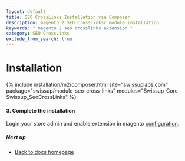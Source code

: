 ```yaml
---
layout: default
title: SEO CrossLinks Installation via Composer
description: magento 2 SEO CrossLinksr module installation
keywords: " magento 2 seo crosslinks extension "
category: SEO CrossLinks
exclude_from_search: true
---
```


# Installation

{% include installation/m2/composer.html site="swissuplabs.com" package="swissup/module-seo-cross-links" modules="Swissup_Core Swissup_SeoCrossLinks" %}

#### 3. Complete the installation

Login your store admin and enable extension in magento [configuration](/m2/extensions/seo-cross-links/configuration).

##### Next up

- [Back to docs homepage](/m2/extensions/seo-cross-links)
